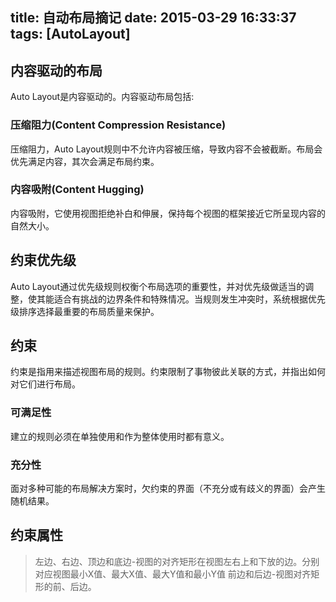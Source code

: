 title: 自动布局摘记
date: 2015-03-29 16:33:37
tags: [AutoLayout]
---
## 内容驱动的布局
Auto Layout是内容驱动的。内容驱动布局包括:
### 压缩阻力(Content Compression Resistance)
压缩阻力，Auto Layout规则中不允许内容被压缩，导致内容不会被截断。布局会优先满足内容，其次会满足布局约束。
### 内容吸附(Content Hugging)
内容吸附，它使用视图拒绝补白和伸展，保持每个视图的框架接近它所呈现内容的自然大小。
## 约束优先级
Auto Layout通过优先级规则权衡个布局选项的重要性，并对优先级做适当的调整，使其能适合有挑战的边界条件和特殊情况。当规则发生冲突时，系统根据优先级排序选择最重要的布局质量来保护。
## 约束
约束是指用来描述视图布局的规则。约束限制了事物彼此关联的方式，并指出如何对它们进行布局。
### 可满足性
建立的规则必须在单独使用和作为整体使用时都有意义。
### 充分性
面对多种可能的布局解决方案时，欠约束的界面（不充分或有歧义的界面）会产生随机结果。
## 约束属性
>左边、右边、顶边和底边-视图的对齐矩形在视图左右上和下放的边。分别对应视图最小X值、最大X值、最大Y值和最小Y值
>前边和后边-视图对齐矩形的前、后边。